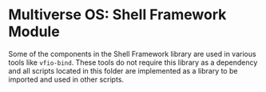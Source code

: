 # Multiverse OS: Shell Framework Module
Some of the components in the Shell Framework library are used in various tools like `vfio-bind`. These tools do not require this library as a dependency and all scripts located in this folder are implemented as a library to be imported and used in other scripts.
